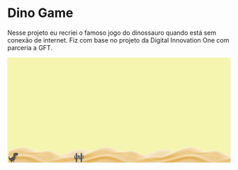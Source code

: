 <h1>Dino Game</h1>

Nesse projeto eu recriei o famoso jogo do dinossauro quando está sem conexão de internet. Fiz com base no projeto da Digital Innovation One com parceria a GFT.

<img src="dino-game.png">
